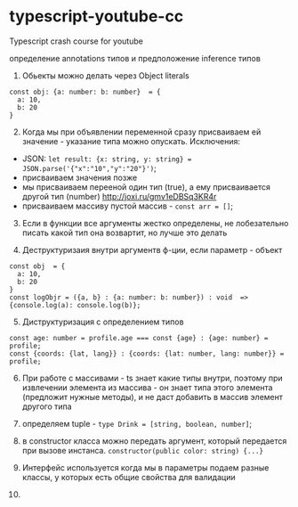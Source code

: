# typescript-youtube-cc
Typescript crash course for youtube

определение annotations типов и предположение inference типов

1) Обьекты можно делать через Object literals
```
const obj: {a: number: b: number}  = {
  a: 10,
  b: 20
}
```

2) Когда мы при объявлении переменной сразу присваиваем ей значение - указание типа можно опускать. Исключения:

- JSON: `let result: {x: string, y: string} = JSON.parse('{"x":"10","y":"20"}')`;
- присваиваем значения позже
- мы присваиваем перееной один тип (true), а ему присваивается другой тип (number) http://joxi.ru/gmv1eDBSq3KR4r
- присваиваем массиву пустой массив - `const arr = []`;

3) Если в функции все аргументы жестко определены, не лобезательно писать какой тип она возвартит, но лучше это делать

4) Деструктуризаия внутри аргументв ф-ции, если параметр - объект
```
const obj  = {
  a: 10,
  b: 20
}
const logObjr = ({a, b} : {a: number: b: number}) : void  => {console.log(a): console.log(b)};
```

5) Диструктуризация с определением типов
```
const age: number = profile.age === const {age} : {age: number} = profile;
const {coords: {lat, lang}} : {coords: {lat: number, lang: number}} = profile;
```

6) При работе с массивами - ts знает какие типы внутри, поэтому при извлечении элемента из массива  - он знает типа этого элемента (предложит нужные методы), и не даст добавить в массив элемент другого типа

7) определяем tuple - `type Drink = [string, boolean, number]`;

8) в constructor класса можно передать аргумент, который передается при вызове инстанса. 
`constructor(public color: string) {...}`

9) Интерфейс используется когда мы в параметры подаем разные классы, у которых есть общие свойства для валидации

10)
